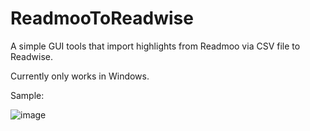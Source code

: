 # ReadmooToReadwise
A simple GUI tools that import highlights from Readmoo via CSV file to Readwise.

Currently only works in Windows.

Sample:

![image](https://user-images.githubusercontent.com/22808270/132120413-db4018ab-0a2e-49f3-b814-1d31ba14430c.png)

